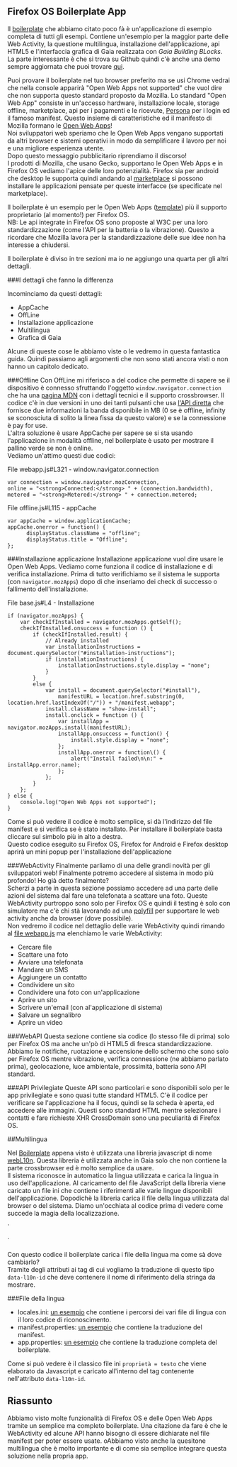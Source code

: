 ## Firefox OS Boilerplate App

Il [boilerplate](https://github.com/robnyman/Firefox-OS-Boilerplate-App) che abbiamo citato poco fà è un'applicazione di esempio completa di tutti gli esempi. Contiene un'esempio per la maggior parte delle Web Activity, la questione multilingua, installazione dell'applicazione, api HTML5 e l'interfaccia grafica di Gaia realizzata con *Gaia Building BLocks*.  
La parte interessante è che si trova su Github quindi c'è anche una demo sempre aggiornata che puoi trovare [qui](http://robnyman.github.io/Firefox-OS-Boilerplate-App/).  

Puoi provare il boilerplate nel tuo browser preferito ma se usi Chrome vedrai che nella console apparirà "Open Web Apps not supported" che vuol dire che non supporta questo standard proposto da Mozilla. 
Lo standard "Open Web App" consiste in un'accesso hardware, installazione locale, storage offline, marketplace, api per i pagamenti e le ricevute, [Persona](https://developer.mozilla.org/en-US/docs/Mozilla/Persona) per i login ed il famoso manifest. Questo insieme di caratteristiche ed il manifesto di Mozilla formano le [Open Web Apps](https://hacks.mozilla.org/2013/02/getting-started-with-open-web-apps-why-and-how/)!  
Noi sviluppatori web speriamo che le Open Web Apps vengano supportati da altri browser e sistemi operativi in modo da semplificare il lavoro per noi e una migliore esperienza utente.  
Dopo questo messaggio pubblicitario riprendiamo il discorso!  
I prodotti di Mozilla, che usano Gecko, supportano le Open Web Apps e in Firefox OS vediamo l'apice delle loro potenzialità. Firefox sia per android che desktop le supporta quindi andando al [marketplace](http://marketplace.firefox.com/) si possono installare le applicazioni pensate per queste interfacce (se specificate nel marketplace).  

Il boilerplate è un esempio per le Open Web Apps ([template](https://github.com/mozilla/mortar)) più il supporto proprietario (al momento!) per Firefox OS.  
NB: Le api integrate in Firefox OS sono proposte al W3C per una loro standardizzazione (come l'API per la batteria o la vibrazione). Questo a ricordare che Mozilla lavora per la standardizzazione delle sue idee non ha interesse a chiudersi. 

Il boilerplate è diviso in tre sezioni ma io ne aggiungo una quarta per gli altri dettagli.

###I dettagli che fanno la differenza

Incominciamo da questi dettagli: 

* AppCache
* OffLine
* Installazione applicazione
* Multilingua
* Grafica di Gaia

Alcune di queste cose le abbiamo viste o le vedremo in questa fantastica guida. Quindi passiamo agli argomenti che non sono stati ancora visti o non hanno un capitolo dedicato.   

###Offline 
Con OffLine mi riferisco a del codice che permette di sapere se il dispositivo è connesso sfruttando l'oggetto `window.navigator.connection` che ha una [pagina MDN](http://mdn.beonex.com/en/DOM/window.navigator.connection.html) con i dettagli tecnici e il supporto crossbrowser. 
Il codice c'è in due versioni in uno dei tanti pulsanti che usa [l'API diretta](https://github.com/robnyman/Firefox-OS-Boilerplate-App/blob/gh-pages/js/webapp.js#L312) che fornisce due informazioni la banda disponibile in MB (0  se è offline, infinity se sconosciuta di solito la linea fissa da questo valore) e se la connessione è pay for use.   
L'altra soluzione è usare AppCache per sapere se si sta usando l'applicazione in modalità offline, nel boilerplate è usato per mostrare il pallino verde se non è online.  
Vediamo un'attimo questi due codici:  

File webapp.js#L321 - window.navigator.connection
~~~~~~~~
var connection = window.navigator.mozConnection,
online = "<strong>Connected:</strong> " + (connection.bandwidth),
metered = "<strong>Metered:</strong> " + connection.metered;
~~~~~~~~

File offline.js#L115 - appCache
~~~~~~~~
var appCache = window.applicationCache;
appCache.onerror = function() {
      displayStatus.className = "offline";
      displayStatus.title = "Offline";
};
~~~~~~~~

###Installazione applicazione
Installazione applicazione vuol dire usare le Open Web Apps. Vediamo come funziona il codice di installazione e di verifica installazione. Prima di tutto verifichiamo se il sistema le supporta (con `navigator.mozApps`) dopo di che inseriamo dei check di successo o fallimento dell'installazione.

File base.js#L4 - Installazione
~~~~~~~~
if (navigator.mozApps) {
    var checkIfInstalled = navigator.mozApps.getSelf();
    checkIfInstalled.onsuccess = function () {
        if (checkIfInstalled.result) {
            // Already installed
            var installationInstructions = document.querySelector("#installation-instructions");
            if (installationInstructions) {
                installationInstructions.style.display = "none";
            }
        }
        else {
            var install = document.querySelector("#install"),
                manifestURL = location.href.substring(0, location.href.lastIndexOf("/")) + "/manifest.webapp";
            install.className = "show-install";
            install.onclick = function () {
                var installApp = navigator.mozApps.install(manifestURL);
                installApp.onsuccess = function() {
                    install.style.display = "none";
                };
                installApp.onerror = function\() {
                    alert("Install failed\n\n:" + installApp.error.name);
                };
            };
        }
    };
} else {
    console.log("Open Web Apps not supported");
}
~~~~~~~~

Come si può vedere il codice è molto semplice, si dà l'indirizzo del file manifest e si verifica se è stato installato. Per installare il boilerplate basta cliccare sul simbolo più in alto a destra.  
Questo codice eseguito su Firefox OS, Firefox for Android e Firefox desktop aprirà un mini popup per l'installazione dell'applicazione

###WebActivity
Finalmente parliamo di una delle grandi novità per gli sviluppatori web! Finalmente potremo accedere al sistema in modo più profondo! Ho già detto finalmente?  
Scherzi a parte in questa sezione possiamo accedere ad una parte delle azioni del sistema dal fare una telefonata a scattare una foto. Queste WebActivity purtroppo sono solo per Firefox OS e quindi il testing è solo con simulatore ma c'è chi stà lavorando ad una [polyfill](https://github.com/Mte90/moz-polyfills) per supportare le web activity anche da browser (dove possibile).  
Non vedremo il codice nel dettaglio delle varie WebActivity quindi rimando al [file webapp.js](https://github.com/robnyman/Firefox-OS-Boilerplate-App/blob/gh-pages/js/webapp.js) ma elenchiamo le varie WebActivity: 

* Cercare file
* Scattare una foto
* Avviare una telefonata
* Mandare un SMS
* Aggiungere un contatto
* Condividere un sito
* Condividere una foto con un'applicazione
* Aprire un sito
* Scrivere un'email (con al'applicazione di sistema)
* Salvare un segnalibro
* Aprire un video

###WebAPI
Questa sezione contiene sia codice (lo stesso file di prima) solo per Firefox OS ma anche un'pò di HTML5 di fresca standardizzazione. Abbiamo le notifiche, ruotazione e accensione dello schermo che sono solo per Firefox OS mentre vibrazione, verifica connessione (ne abbiamo parlato prima), geolocazione, luce ambientale, prossimità, batteria sono API standard.

###API Privilegiate
Queste API sono particolari e sono disponibili solo per le app privilegiate e sono quasi tutte standard HTML5. 
C'è il codice per verificare se l'applicazione ha il focus, quindi se la scheda è aperta, ed accedere alle immagini. Questi sono standard HTML mentre selezionare i contatti e fare richieste XHR CrossDomain sono una peculiarità di Firefox OS.

##Multilingua

Nel [Boilerplate](https://github.com/robnyman/Firefox-OS-Boilerplate-App) appena visto è utilizzata una libreria javascript di nome [webL10n](https://github.com/fabi1cazenave/webL10n/tree/master). Questa libreria è utilizzata anche in Gaia solo che non contiene la parte crossbrowser ed è molto semplice da usare.  
Il sistema riconosce in automatico la lingua utilizzata e carica la lingua in uso dell'applicazione. Al caricamento del file JavaScript della libreria viene caricato un file ini che contiene i riferimenti alle varie lingue disponibili dell'applicazione. Dopodichè la libreria carica il file della lingua utilizzata dal browser o del sistema. Diamo un'occhiata al codice prima di vedere come succede la magia della localizzazione.  

`<link rel="resource" type="application/l10n" href="locales/locales.ini" />
<script type="application/javascript" src="js/l10n.js"></script>`

Con questo codice il boilerplate carica i file della lingua ma come sà dove cambiarlo?  
Tramite degli attributi ai tag di cui vogliamo la traduzione di questo tipo `data-l10n-id` che deve contenere il nome di riferimento della stringa da mostrare.

###File della lingua

* locales.ini: [un esempio](https://github.com/robnyman/Firefox-OS-Boilerplate-App/blob/gh-pages/locales/locales.ini) che contiene i percorsi dei vari file di lingua con il loro codice di riconoscimento.
* manifest.properties: [un esempio](https://github.com/robnyman/Firefox-OS-Boilerplate-App/blob/gh-pages/locales/en-US/manifest.properties) che contiene la traduzione del manifest.
* app.properties: [un esempio](https://github.com/robnyman/Firefox-OS-Boilerplate-App/blob/gh-pages/locales/en-US/app.properties) che contiene la traduzione completa del boilerplate.

Come si può vedere è il classico file ini `proprietà = testo` che viene elaborato da Javascript e caricato all'interno del tag contenente nell'attributo `data-l10n-id`.

## Riassunto
Abbiamo visto molte funzionalità di Firefox OS e delle Open Web Apps tramite un semplice ma completo boilerplate.
Una citazione da fare è che le WebActivity ed alcune API hanno bisogno di essere dichiarate nel file manifest per poter essere usate. 
oAbbiamo visto anche la quesitone multilingua che è molto importante e di come sia semplice integrare questa soluzione nella propria app.

